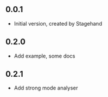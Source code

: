 ## 0.0.1

- Initial version, created by Stagehand

## 0.2.0

- Add example, some docs

## 0.2.1

- Add strong mode analyser
